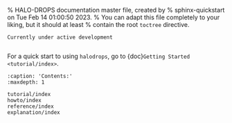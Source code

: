 % HALO-DROPS documentation master file, created by
% sphinx-quickstart on Tue Feb 14 01:00:50 2023.
% You can adapt this file completely to your liking, but it should at least
% contain the root `toctree` directive.

```{warning}
Currently under active development
```

```{include} ../../README.md
```
For a quick start to using `halodrops`, go to {doc}`Getting Started <tutorial/index>`.

```{toctree}
:caption: 'Contents:'
:maxdepth: 1

tutorial/index
howto/index
reference/index
explanation/index
```